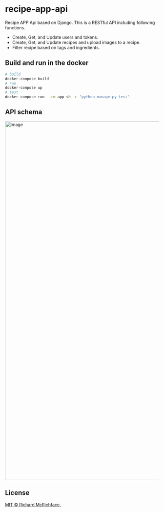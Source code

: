 # recipe-app-api
Recipe APP Api based on Django.
This is a RESTful API including following functions.
- Create, Get, and Update users and tokens.
- Create, Get, and Update recipes and upload images to a recipe.
- Filter recipe based on tags and ingredients.

## Build and run in the docker

```bash
# build
docker-compose build
# run
docker-compose up
# test
docker-compose run --rm app sh -c "python manage.py test"
```

## API schema
<img width="1175" alt="image" src="https://user-images.githubusercontent.com/44360183/212777258-670b9258-8f27-4115-9cda-13e8773d3cce.png">

## License
[MIT © Richard McRichface.](../LICENSE)

